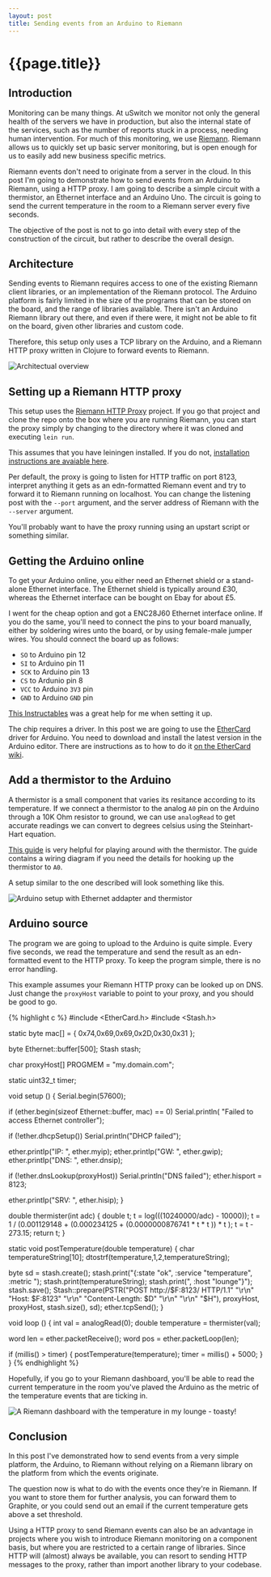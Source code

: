 ```yaml
---
layout: post
title: Sending events from an Arduino to Riemann
---
```


# {{page.title}}

## Introduction

Monitoring can be many things. At uSwitch we monitor not only the
general health of the servers we have in production, but also the
internal state of the services, such as the number of reports stuck in a
process, needing human intervention. For much of this monitoring, we use
[Riemann](http://riemann.io). Riemann allows us to quickly set up basic
server monitoring, but is open enough for us to easily add new business
specific metrics.

Riemann events don't need to originate from a server in the cloud. In
this post I'm going to demonstrate how to send events from an Arduino to
Riemann, using a HTTP proxy. I am going to describe a simple circuit
with a thermistor, an Ethernet interface and an Arduino Uno. The circuit
is going to send the current temperature in the room to a Riemann server
every five seconds.

The objective of the post is not to go into detail with every step of
the construction of the circuit, but rather to describe the overall
design.

## Architecture

Sending events to Riemann requires access to one of the existing Riemann
client libraries, or an implementation of the Riemann protocol. The
Arduino platform is fairly limited in the size of the programs that can
be stored on the board, and the range of libraries available. There
isn't an Arduino Riemann library out there, and even if there were, it
might not be able to fit on the board, given other libraries and custom
code.

Therefore, this setup only uses a TCP library on the Arduino, and a
Riemann HTTP proxy written in Clojure to forward events to Riemann.

![Architectual overview](/images/sending-events-from-arduino-to-riemann/architecture.png)

## Setting up a Riemann HTTP proxy

This setup uses the
[Riemann HTTP Proxy](https://github.com/tgk/riemann-http-proxy)
project. If you go that project and clone the repo onto the box where
you are running Riemann, you can start the proxy simply by changing to
the directory where it was cloned and executing `lein run`.

This assumes that you have leiningen installed. If you do not,
[installation instructions are avaiable here](http://leiningen.org/).

Per default, the proxy is going to listen for HTTP traffic on port 8123,
interpret anything it gets as an edn-formatted Riemann event and try to
forward it to Riemann running on localhost. You can change the listening
post with the `--port` argument, and the server address of Riemann with
the `--server` argument.

You'll probably want to have the proxy running using an upstart script
or something similar.

## Getting the Arduino online

To get your Arduino online, you either need an Ethernet shield or a
stand-alone Ethernet interface. The Ethernet shield is typically around
&pound;30, whereas the Ethernet interface can be bought on Ebay for
about &pound;5.

I went for the cheap option and got a ENC28J60 Ethernet interface
online. If you do the same, you'll need to connect the pins to your
board manually, either by soldering wires unto the board, or by using
female-male jumper wires. You should connect the board up as follows:

- `SO` to Arduino pin 12
- `SI` to Arduino pin 11
- `SCK` to Arduino pin 13
- `CS` to Ardunio pin 8
- `VCC` to Arduino `3V3` pin
- `GND` to Arduino `GND` pin

[This Instructables](http://www.instructables.com/id/Add-Ethernet-to-any-Arduino-project-for-less-than-/#step2)
was a great help for me when setting it up.

The chip requires a driver. In this post we are going to use the
[EtherCard](https://github.com/jcw/ethercard) driver for Arduino. You
need to download and install the latest version in the Arduino
editor. There are instructions as to how to do it
[on the EtherCard wiki](http://jeelabs.net/projects/ethercard/wiki).

## Add a thermistor to the Arduino

A thermistor is a small component that varies its resitance according to
its temperature. If we connect a thermistor to the analog `A0` pin on
the Arduino through a 10K Ohm resistor to ground, we can use
`analogRead` to get accurate readings we can convert to degrees celsius
using the Steinhart-Hart equation.

[This guide](http://computers.tutsplus.com/tutorials/how-to-read-temperatures-with-arduino--mac-53714)
is very helpful for playing around with the thermistor. The guide
contains a wiring diagram if you need the details for hooking up the
thermistor to `A0`.

A setup similar to the one described will look something like this.

![Arduino setup with Ethernet addapter and thermistor](/images/sending-events-from-arduino-to-riemann/setup.jpg)

## Arduino source

The program we are going to upload to the Arduino is quite simple. Every
five seconds, we read the temperature and send the result as an
edn-formatted event to the HTTP proxy. To keep the program simple, there
is no error handling.

This example assumes your Riemann HTTP proxy can be looked up on
DNS. Just change the `proxyHost` variable to point to your proxy, and
you should be good to go.

{% highlight c %}
#include <EtherCard.h>
#include <Stash.h>

static byte mac[] = { 0x74,0x69,0x69,0x2D,0x30,0x31 };

byte Ethernet::buffer[500];
Stash stash;

char proxyHost[] PROGMEM = "my.domain.com";

static uint32_t timer;

void setup () {
  Serial.begin(57600);

  if (ether.begin(sizeof Ethernet::buffer, mac) == 0)
    Serial.println( "Failed to access Ethernet controller");

  if (!ether.dhcpSetup())
    Serial.println("DHCP failed");

  ether.printIp("IP:  ", ether.myip);
  ether.printIp("GW:  ", ether.gwip);
  ether.printIp("DNS: ", ether.dnsip);

  if (!ether.dnsLookup(proxyHost))
    Serial.println("DNS failed");
  ether.hisport  =  8123;

  ether.printIp("SRV: ", ether.hisip);
}

double thermister(int adc) {
  double t;
  t = log(((10240000/adc) - 10000));
  t = 1 / (0.001129148 + (0.000234125 + (0.0000000876741 * t * t )) * t );
  t = t - 273.15;
  return t;
}

static void postTemperature(double temperature) {
  char temperatureString[10];
  dtostrf(temperature,1,2,temperatureString);

  byte sd = stash.create();
  stash.print("{:state \"ok\", :service \"temperature\", :metric ");
  stash.print(temperatureString);
  stash.print(", :host \"lounge\"}");
  stash.save();
  Stash::prepare(PSTR("POST http://$F:8123/ HTTP/1.1" "\r\n"
                      "Host: $F:8123" "\r\n"
                       "Content-Length: $D" "\r\n"
                       "\r\n"
                       "$H"),
                 proxyHost, proxyHost, stash.size(), sd);
  ether.tcpSend();
}

void loop () {
  int val = analogRead(0);
  double temperature = thermister(val);

  word len = ether.packetReceive();
  word pos = ether.packetLoop(len);

  if (millis() > timer) {
    postTemperature(temperature);
    timer = millis() + 5000;
  }
}
{% endhighlight %}

Hopefully, if you go to your Riemann dashboard, you'll be able to read
the current temperature in the room you've plaved the Arduino as the
metric of the temperature events that are ticking in.

![A Riemann dashboard with the temperature in my lounge - toasty!](/images/sending-events-from-arduino-to-riemann/dashboard.png)

## Conclusion

In this post I've demonstrated how to send events from a very simple
platform, the Arduino, to Riemann without relying on a Riemann library
on the platform from which the events originate.

The question now is what to do with the events once they're in
Riemann. If you want to store them for further analysis, you can forward
them to Graphite, or you could send out an email if the current
temperature gets above a set threshold.

Using a HTTP proxy to send Riemann events can also be an advantage in
projects where you wish to introduce Riemann monitoring on a component
basis, but where you are restricted to a certain range of
libraries. Since HTTP will (almost) always be available, you can resort
to sending HTTP messages to the proxy, rather than import another
library to your codebase.
